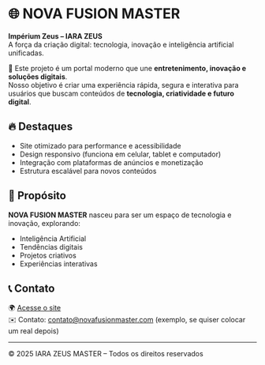 # 🌐 NOVA FUSION MASTER  

**Impérium Zeus – IARA ZEUS**  
A força da criação digital: tecnologia, inovação e inteligência artificial unificadas.  

🚀 Este projeto é um portal moderno que une **entretenimento, inovação e soluções digitais**.  
Nosso objetivo é criar uma experiência rápida, segura e interativa para usuários que buscam conteúdos de **tecnologia, criatividade e futuro digital**.  

## 🔥 Destaques
- Site otimizado para performance e acessibilidade  
- Design responsivo (funciona em celular, tablet e computador)  
- Integração com plataformas de anúncios e monetização  
- Estrutura escalável para novos conteúdos  

## 📌 Propósito
**NOVA FUSION MASTER** nasceu para ser um espaço de tecnologia e inovação, explorando:
- Inteligência Artificial  
- Tendências digitais  
- Projetos criativos  
- Experiências interativas  

## 📞 Contato
🌍 [Acesse o site](https://novafusionmaster.github.io)  
✉️ Contato: contato@novafusionmaster.com (exemplo, se quiser colocar um real depois)  

---

© 2025 IARA ZEUS MASTER – Todos os direitos reservados
